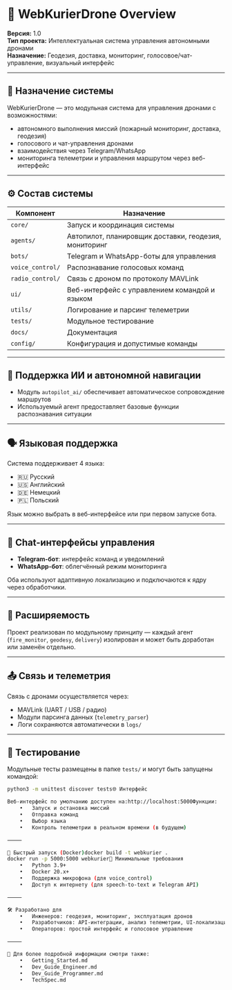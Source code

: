 # 📡 WebKurierDrone Overview

**Версия:** 1.0  
**Тип проекта:** Интеллектуальная система управления автономными дронами  
**Назначение:** Геодезия, доставка, мониторинг, голосовое/чат-управление, визуальный интерфейс

---

## 🚀 Назначение системы

WebKurierDrone — это модульная система для управления дронами с возможностями:

- автономного выполнения миссий (пожарный мониторинг, доставка, геодезия)
- голосового и чат-управления дронами
- взаимодействия через Telegram/WhatsApp
- мониторинга телеметрии и управления маршрутом через веб-интерфейс

---

## ⚙️ Состав системы

| Компонент          | Назначение                                            |
|--------------------|--------------------------------------------------------|
| `core/`            | Запуск и координация системы                          |
| `agents/`          | Автопилот, планировщик доставки, геодезия, мониторинг |
| `bots/`            | Telegram и WhatsApp-боты для управления               |
| `voice_control/`   | Распознавание голосовых команд                        |
| `radio_control/`   | Связь с дроном по протоколу MAVLink                   |
| `ui/`              | Веб-интерфейс с управлением командой и языком        |
| `utils/`           | Логирование и парсинг телеметрии                      |
| `tests/`           | Модульное тестирование                                |
| `docs/`            | Документация                                          |
| `config/`          | Конфигурация и допустимые команды                     |

---

## 🧠 Поддержка ИИ и автономной навигации

- Модуль `autopilot_ai/` обеспечивает автоматическое сопровождение маршрутов  
- Используемый агент предоставляет базовые функции распознавания ситуации

---

## 🗣️ Языковая поддержка

Система поддерживает 4 языка:

- 🇷🇺 Русский  
- 🇺🇸 Английский  
- 🇩🇪 Немецкий  
- 🇵🇱 Польский

Язык можно выбрать в веб-интерфейсе или при первом запуске бота.

---

## 📱 Chat-интерфейсы управления

- **Telegram-бот**: интерфейс команд и уведомлений  
- **WhatsApp-бот**: облегчённый режим мониторинга

Оба используют адаптивную локализацию и подключаются к ядру через обработчики.

---

## 🧩 Расширяемость

Проект реализован по модульному принципу — каждый агент (`fire_monitor`, `geodesy`, `delivery`) изолирован и может быть доработан или заменён отдельно.

---

## 📤 Связь и телеметрия

Связь с дронами осуществляется через:

- MAVLink (UART / USB / радио)  
- Модули парсинга данных (`telemetry_parser`)  
- Логи сохраняются автоматически в `logs/`

---

## 🧪 Тестирование

Модульные тесты размещены в папке `tests/` и могут быть запущены командой:

```bash
python3 -m unittest discover tests🌐 Интерфейс

Веб-интерфейс по умолчанию доступен на:http://localhost:5000Функции:
	•	Запуск и остановка миссий
	•	Отправка команд
	•	Выбор языка
	•	Контроль телеметрии в реальном времени (в будущем)

⸻

🐳 Быстрый запуск (Docker)docker build -t webkurier .
docker run -p 5000:5000 webkurier📎 Минимальные требования
	•	Python 3.9+
	•	Docker 20.x+
	•	Поддержка микрофона (для voice_control)
	•	Доступ к интернету (для speech-to-text и Telegram API)

⸻

🛠️ Разработано для
	•	Инженеров: геодезия, мониторинг, эксплуатация дронов
	•	Разработчиков: API-интеграции, анализ телеметрии, UI-локализация
	•	Операторов: простой интерфейс и голосовое управление

⸻

📘 Для более подробной информации смотри также:
	•	Getting_Started.md
	•	Dev_Guide_Engineer.md
	•	Dev_Guide_Programmer.md
	•	TechSpec.md